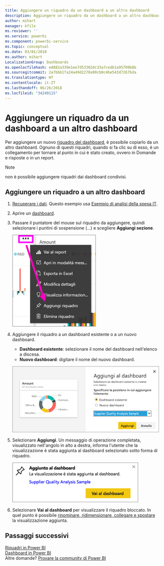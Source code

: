 ```yaml
---
title: Aggiungere un riquadro da un dashboard a un altro dashboard
description: Aggiungere un riquadro da un dashboard a un altro dashboard
author: mihart
manager: kfile
ms.reviewer: ''
ms.service: powerbi
ms.component: powerbi-service
ms.topic: conceptual
ms.date: 03/01/2018
ms.author: mihart
LocalizationGroup: Dashboards
ms.openlocfilehash: ed882a339e1ee7d53302dc33a7cedb1a95709b8b
ms.sourcegitcommit: 2a7bbb1fa24a49d2278a90cb0c4be543d7267bda
ms.translationtype: HT
ms.contentlocale: it-IT
ms.lasthandoff: 06/26/2018
ms.locfileid: "34249115"
---
```

# <a name="pin-a-tile-from-one-dashboard-to-another-dashboard"></a>Aggiungere un riquadro da un dashboard a un altro dashboard
Per aggiungere un nuovo [riquadro del dashboard](service-dashboard-tiles.md), è possibile copiarlo da un altro dashboard. Ognuno di questi riquadri, quando si fa clic su di esso, è un collegamento per tornare al punto in cui è stato creato, ovvero in Domande e risposte o in un report. 

> [!NOTE]
> non è possibile aggiungere riquadri dai dashboard condivisi.

## <a name="pin-a-tile-to-another-dashboard"></a>Aggiungere un riquadro a un altro dashboard
1. [Recuperare i dati](service-get-data.md). Questo esempio usa [Esempio di analisi della spesa IT](sample-it-spend.md).
2. Aprire un [dashboard](service-dashboards.md).
3. Passare il puntatore del mouse sul riquadro da aggiungere, quindi selezionare i puntini di sospensione (...) e scegliere **Aggiungi sezione**.  
   
   ![Menu di puntini di sospensione](media/service-pin-tile-to-another-dashboard/power-bi-pin-another-dash.png)
4. Aggiungere il riquadro a un dashboard esistente o a un nuovo dashboard. 
   
   * **Dashboard esistente**: selezionare il nome del dashboard nell'elenco a discesa.
   * **Nuovo dashboard**: digitare il nome del nuovo dashboard.
   
   ![Finestra di dialogo Aggiungi al dashboard](media/service-pin-tile-to-another-dashboard/pbi_pintoanotherdash.png)
5. Selezionare **Aggiungi**.
   Un messaggio di operazione completata, visualizzato nell'angolo in alto a destra, informa l'utente che la visualizzazione è stata aggiunta al dashboard selezionato sotto forma di riquadro.
   
   ![Finestra Aggiunto al dashboard](media/service-pin-tile-to-another-dashboard/power-bi-pin-success.png)
6. Selezionare **Vai al dashboard** per visualizzare il riquadro bloccato. In quel punto è possibile [rinominare, ridimensionare, collegare e spostare](service-dashboard-edit-tile.md) la visualizzazione aggiunta.

## <a name="next-steps"></a>Passaggi successivi
[Riquadri in Power BI](service-dashboard-tiles.md)  
[Dashboard in Power BI](service-dashboards.md)  
Altre domande? [Provare la community di Power BI](http://community.powerbi.com/)

